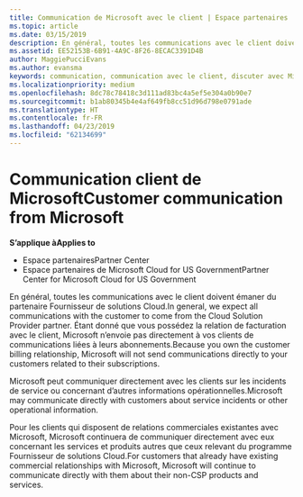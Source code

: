```yaml
---
title: Communication de Microsoft avec le client | Espace partenaires
ms.topic: article
ms.date: 03/15/2019
description: En général, toutes les communications avec le client doivent émaner du partenaire Fournisseur de solutions&nbsp;Cloud.
ms.assetid: EE52153B-6B91-4A9C-8F26-8ECAC3391D4B
author: MaggiePucciEvans
ms.author: evansma
keywords: communication, communication avec le client, discuter avec Microsoft
ms.localizationpriority: medium
ms.openlocfilehash: 8dc78c78418c3d111ad83bc4a5ef5e304a0b90e7
ms.sourcegitcommit: b1ab80345b4e4af649fb8cc51d96d798e0791ade
ms.translationtype: HT
ms.contentlocale: fr-FR
ms.lasthandoff: 04/23/2019
ms.locfileid: "62134699"
---
```

# <a name="customer-communication-from-microsoft"></a><span data-ttu-id="34baf-104">Communication client de Microsoft</span><span class="sxs-lookup"><span data-stu-id="34baf-104">Customer communication from Microsoft</span></span>

<span data-ttu-id="34baf-105">**S’applique à**</span><span class="sxs-lookup"><span data-stu-id="34baf-105">**Applies to**</span></span>

-  <span data-ttu-id="34baf-106">Espace partenaires</span><span class="sxs-lookup"><span data-stu-id="34baf-106">Partner Center</span></span>
-  <span data-ttu-id="34baf-107">Espace partenaires de Microsoft Cloud for US Government</span><span class="sxs-lookup"><span data-stu-id="34baf-107">Partner Center for Microsoft Cloud for US Government</span></span>


<span data-ttu-id="34baf-108">En général, toutes les communications avec le client doivent émaner du partenaire Fournisseur de solutions&nbsp;Cloud.</span><span class="sxs-lookup"><span data-stu-id="34baf-108">In general, we expect all communications with the customer to come from the Cloud Solution Provider partner.</span></span> <span data-ttu-id="34baf-109">Étant donné que vous possédez la relation de facturation avec le client, Microsoft n’envoie pas directement à vos clients de communications liées à leurs abonnements.</span><span class="sxs-lookup"><span data-stu-id="34baf-109">Because you own the customer billing relationship, Microsoft will not send communications directly to your customers related to their subscriptions.</span></span>

<span data-ttu-id="34baf-110">Microsoft peut communiquer directement avec les clients sur les incidents de service ou concernant d’autres informations opérationnelles.</span><span class="sxs-lookup"><span data-stu-id="34baf-110">Microsoft may communicate directly with customers about service incidents or other operational information.</span></span>

<span data-ttu-id="34baf-111">Pour les clients qui disposent de relations commerciales existantes avec Microsoft, Microsoft continuera de communiquer directement avec eux concernant les services et produits autres que ceux relevant du programme Fournisseur de solutions Cloud.</span><span class="sxs-lookup"><span data-stu-id="34baf-111">For customers that already have existing commercial relationships with Microsoft, Microsoft will continue to communicate directly with them about their non-CSP products and services.</span></span>

 

 



